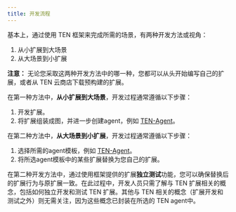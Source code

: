 ```yaml
---
title: 开发流程
---
```


基本上，通过使用 TEN 框架来完成所需的场景，有两种开发方法或视角：

1. 从小扩展到大场景
2. 从大场景到小扩展

**注意：** 无论您采取这两种开发方法中的哪一种，您都可以从头开始编写自己的扩展，或者从 TEN 云商店下载预构建的扩展。

在第一种方法中，**从小扩展到大场景**，开发过程通常遵循以下步骤：

1. 开发扩展。
2. 将扩展组装成图，并进一步创建agent，例如 [TEN-Agent](https://github.com/TEN-framework/TEN-Agent)。

在第二种方法中，**从大场景到小扩展**，开发过程通常遵循以下步骤：

1. 选择所需的agent模板，例如 [TEN-Agent](https://github.com/TEN-framework/TEN-Agent)。
2. 将所选agent模板中的某些扩展替换为您自己的扩展。

在第二种开发方法中，通过使用框架提供的扩展**独立测试**功能，您可以确保替换后的扩展行为与原扩展一致。在此过程中，开发人员只需了解与 TEN 扩展相关的概念，包括如何独立开发和测试 TEN 扩展。其他与 TEN 相关的概念（扩展开发和测试之外）则无需关注，因为这些概念已封装在所选的 TEN agent中。
